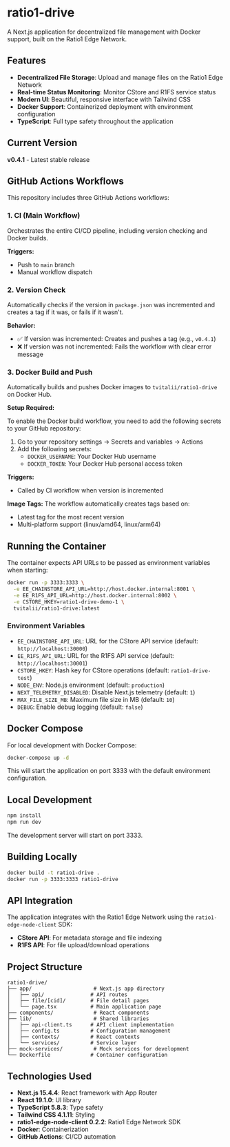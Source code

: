 # ratio1-drive

A Next.js application for decentralized file management with Docker support, built on the Ratio1 Edge Network.

## Features

- **Decentralized File Storage**: Upload and manage files on the Ratio1 Edge Network
- **Real-time Status Monitoring**: Monitor CStore and R1FS service status
- **Modern UI**: Beautiful, responsive interface with Tailwind CSS
- **Docker Support**: Containerized deployment with environment configuration
- **TypeScript**: Full type safety throughout the application

## Current Version

**v0.4.1** - Latest stable release

## GitHub Actions Workflows

This repository includes three GitHub Actions workflows:

### 1. CI (Main Workflow)

Orchestrates the entire CI/CD pipeline, including version checking and Docker builds.

**Triggers:**
- Push to `main` branch
- Manual workflow dispatch

### 2. Version Check

Automatically checks if the version in `package.json` was incremented and creates a tag if it was, or fails if it wasn't.

**Behavior:**
- ✅ If version was incremented: Creates and pushes a tag (e.g., `v0.4.1`)
- ❌ If version was not incremented: Fails the workflow with clear error message

### 3. Docker Build and Push

Automatically builds and pushes Docker images to `tvitalii/ratio1-drive` on Docker Hub.

**Setup Required:**

To enable the Docker build workflow, you need to add the following secrets to your GitHub repository:

1. Go to your repository settings → Secrets and variables → Actions
2. Add the following secrets:
   - `DOCKER_USERNAME`: Your Docker Hub username
   - `DOCKER_TOKEN`: Your Docker Hub personal access token

**Triggers:**
- Called by CI workflow when version is incremented

**Image Tags:**
The workflow automatically creates tags based on:
- Latest tag for the most recent version
- Multi-platform support (linux/amd64, linux/arm64)

## Running the Container

The container expects API URLs to be passed as environment variables when starting:

```bash
docker run -p 3333:3333 \
  -e EE_CHAINSTORE_API_URL=http://host.docker.internal:8001 \
  -e EE_R1FS_API_URL=http://host.docker.internal:8002 \
  -e CSTORE_HKEY=ratio1-drive-demo-1 \
  tvitalii/ratio1-drive:latest
```

### Environment Variables

- `EE_CHAINSTORE_API_URL`: URL for the CStore API service (default: `http://localhost:30000`)
- `EE_R1FS_API_URL`: URL for the R1FS API service (default: `http://localhost:30001`)
- `CSTORE_HKEY`: Hash key for CStore operations (default: `ratio1-drive-test`)
- `NODE_ENV`: Node.js environment (default: `production`)
- `NEXT_TELEMETRY_DISABLED`: Disable Next.js telemetry (default: `1`)
- `MAX_FILE_SIZE_MB`: Maximum file size in MB (default: `10`)
- `DEBUG`: Enable debug logging (default: `false`)

## Docker Compose

For local development with Docker Compose:

```bash
docker-compose up -d
```

This will start the application on port 3333 with the default environment configuration.

## Local Development

```bash
npm install
npm run dev
```

The development server will start on port 3333.

## Building Locally

```bash
docker build -t ratio1-drive .
docker run -p 3333:3333 ratio1-drive
```

## API Integration

The application integrates with the Ratio1 Edge Network using the `ratio1-edge-node-client` SDK:

- **CStore API**: For metadata storage and file indexing
- **R1FS API**: For file upload/download operations

## Project Structure

```
ratio1-drive/
├── app/                    # Next.js app directory
│   ├── api/               # API routes
│   ├── file/[cid]/        # File detail pages
│   └── page.tsx           # Main application page
├── components/             # React components
├── lib/                    # Shared libraries
│   ├── api-client.ts      # API client implementation
│   ├── config.ts          # Configuration management
│   ├── contexts/          # React contexts
│   └── services/          # Service layer
├── mock-services/          # Mock services for development
└── Dockerfile             # Container configuration
```

## Technologies Used

- **Next.js 15.4.4**: React framework with App Router
- **React 19.1.0**: UI library
- **TypeScript 5.8.3**: Type safety
- **Tailwind CSS 4.1.11**: Styling
- **ratio1-edge-node-client 0.2.2**: Ratio1 Edge Network SDK
- **Docker**: Containerization
- **GitHub Actions**: CI/CD automation
